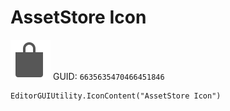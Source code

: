 # AssetStore Icon
![](/img/AssetStore%20Icon.png)
GUID: `6635635470466451846`
```
EditorGUIUtility.IconContent("AssetStore Icon")
```

